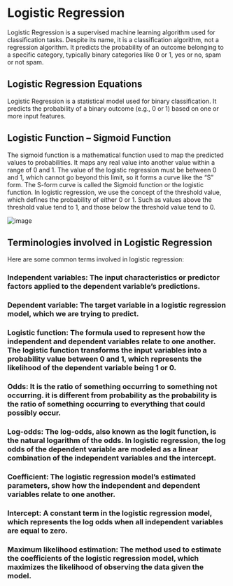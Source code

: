 # Logistic Regression

Logistic Regression is a supervised machine learning algorithm used for classification tasks. Despite its name, it is a classification algorithm, not a regression algorithm. It predicts the probability of an outcome belonging to a specific category, typically binary categories like 0 or 1, yes or no, spam or not spam.

## Logistic Regression Equations
Logistic Regression is a statistical model used for binary classification. It predicts the probability of a binary outcome (e.g., 0 or 1) based on one or more input features.

## Logistic Function – Sigmoid Function
The sigmoid function is a mathematical function used to map the predicted values to probabilities.
It maps any real value into another value within a range of 0 and 1. The value of the logistic regression must be between 0 and 1, which cannot go beyond this limit, so it forms a curve like the “S” form.
The S-form curve is called the Sigmoid function or the logistic function.
In logistic regression, we use the concept of the threshold value, which defines the probability of either 0 or 1. Such as values above the threshold value tend to 1, and those below the threshold value tend to 0.

![image](https://github.com/user-attachments/assets/205dd51d-6915-46df-835d-ffa1b2889c50)

## Terminologies involved in Logistic Regression
Here are some common terms involved in logistic regression:

### Independent variables: The input characteristics or predictor factors applied to the dependent variable’s predictions.
### Dependent variable: The target variable in a logistic regression model, which we are trying to predict.
### Logistic function: The formula used to represent how the independent and dependent variables relate to one another. The logistic function transforms the input variables into a probability value between 0 and 1, which represents the likelihood of the dependent variable being 1 or 0.
### Odds: It is the ratio of something occurring to something not occurring. it is different from probability as the probability is the ratio of something occurring to everything that could possibly occur.
### Log-odds: The log-odds, also known as the logit function, is the natural logarithm of the odds. In logistic regression, the log odds of the dependent variable are modeled as a linear combination of the independent variables and the intercept.
### Coefficient: The logistic regression model’s estimated parameters, show how the independent and dependent variables relate to one another.
### Intercept: A constant term in the logistic regression model, which represents the log odds when all independent variables are equal to zero.
### Maximum likelihood estimation: The method used to estimate the coefficients of the logistic regression model, which maximizes the likelihood of observing the data given the model.

